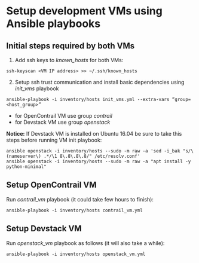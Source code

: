 Setup development VMs using Ansible playbooks
=============================================


Initial steps required by both VMs
----------------------------------

1. Add ssh keys to *known\_hosts* for both VMs:

```
ssh-keyscan <VM IP address> >> ~/.ssh/known_hosts
```


2. Setup ssh trust communication and install basic dependencies using *init\_vms* playbook

```
ansible-playbook -i inventory/hosts init_vms.yml --extra-vars “group=<host_group>”
```

* for OpenContrail VM use group *contrail*
* for Devstack VM use group *openstack*


**Notice:**
If Devstack VM is installed on Ubuntu 16.04 be sure to take this steps before running VM init playbook:

```
ansible openstack -i inventory/hosts --sudo -m raw -a 'sed -i_bak "s/\(nameserver\) .*/\1 8\.8\.8\.8/" /etc/resolv.conf'
ansible openstack -i inventory/hosts --sudo -m raw -a "apt install -y python-minimal"
```


Setup OpenContrail VM
---------------------

Run *contrail\_vm* playbook (it could take few hours to finish):

```
ansible-playbook -i inventory/hosts contrail_vm.yml
```


Setup Devstack VM
-----------------

Run *openstack\_vm* playbook as follows (it will also take a while):

```
ansible-playbook -i inventory/hosts openstack_vm.yml
```

